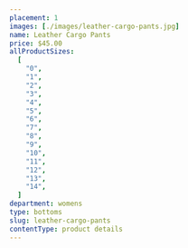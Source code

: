 ```yaml
---
placement: 1
images: [./images/leather-cargo-pants.jpg]
name: Leather Cargo Pants
price: $45.00
allProductSizes:
  [
    "0",
    "1",
    "2",
    "3",
    "4",
    "5",
    "6",
    "7",
    "8",
    "9",
    "10",
    "11",
    "12",
    "13",
    "14",
  ]
department: womens
type: bottoms
slug: leather-cargo-pants
contentType: product details
---
```


